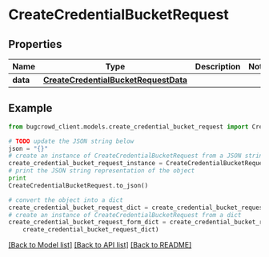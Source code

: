 # CreateCredentialBucketRequest


## Properties

Name | Type | Description | Notes
------------ | ------------- | ------------- | -------------
**data** | [**CreateCredentialBucketRequestData**](CreateCredentialBucketRequestData.md) |  | 

## Example

```python
from bugcrowd_client.models.create_credential_bucket_request import CreateCredentialBucketRequest

# TODO update the JSON string below
json = "{}"
# create an instance of CreateCredentialBucketRequest from a JSON string
create_credential_bucket_request_instance = CreateCredentialBucketRequest.from_json(json)
# print the JSON string representation of the object
print
CreateCredentialBucketRequest.to_json()

# convert the object into a dict
create_credential_bucket_request_dict = create_credential_bucket_request_instance.to_dict()
# create an instance of CreateCredentialBucketRequest from a dict
create_credential_bucket_request_form_dict = create_credential_bucket_request.from_dict(
    create_credential_bucket_request_dict)
```
[[Back to Model list]](../README.md#documentation-for-models) [[Back to API list]](../README.md#documentation-for-api-endpoints) [[Back to README]](../README.md)



